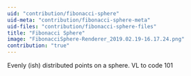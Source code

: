 ```yaml
---
uid: "contribution/fibonacci-sphere"
uid-meta: "contribution/fibonacci-sphere-meta"
uid-files: "contribution/fibonacci-sphere-files"
title: "Fibonacci Sphere"
image: "FibonacciSphere-Renderer_2019.02.19-16.17.24.png"
contribution: "true"
---
```


Evenly (ish) distributed points on a sphere. VL to code 101 